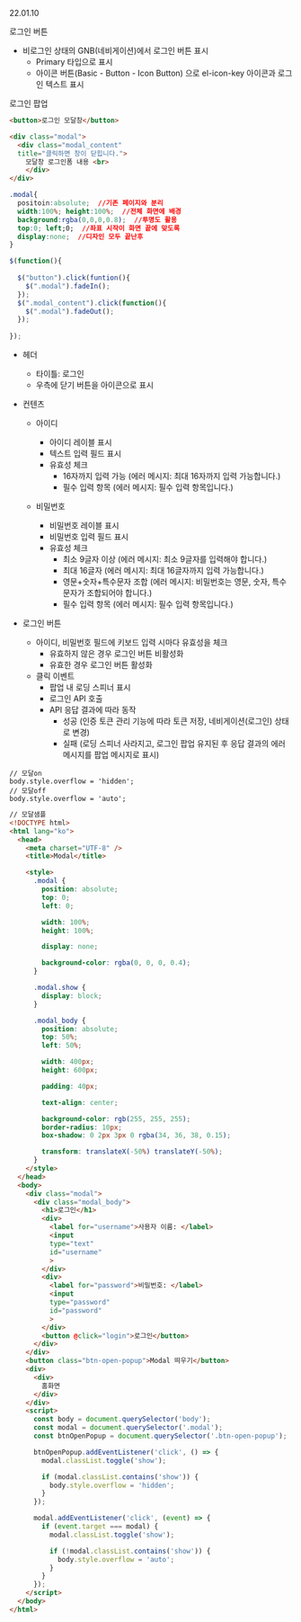 22.01.10

로그인 버튼

- 비로그인 상태의 GNB(네비게이션)에서 로그인 버튼 표시
  - Primary 타입으로 표시
  - 아이콘 버튼(Basic - Button - Icon Button) 으로 el-icon-key 아이콘과 로그인 텍스트 표시

로그인 팝업

```html
<button>로그인 모달창</button>

<div class="modal">
  <div class="modal_content"
  title="클릭하면 창이 닫힙니다.">
	모달창 로그인폼 내용 <br>
	</div>
</div>
```

```css
.modal{
  positoin:absolute;  //기존 페이지와 분리
  width:100%; height:100%;  //전체 화면에 배경
  background:rgba(0,0,0,0.8);  //투명도 활용
  top:0; left;0;  //좌표 시작이 화면 끝에 맞도록
  display:none;  //디자인 모두 끝난후
}
```

```js
$(function(){
    
  $("button").click(funtion(){
    $(".modal").fadeIn();
  });
  $(".modal_content").click(function(){
    $(".modal").fadeOut();
  });
  
});
```

- 헤더
  - 타이틀: 로그인
  - 우측에 닫기 버튼을 아이콘으로 표시
- 컨텐츠

  - 아이디
    - 아이디 레이블 표시
    - 텍스트 입력 필드 표시
    - 유효성 체크
      - 16자까지 입력 가능 (에러 메시지: 최대 16자까지 입력 가능합니다.)
      - 필수 입력 항목 (에러 메시지: 필수 입력 항목입니다.)

  - 비밀번호
    - 비밀번호 레이블 표시
    - 비밀번호 입력 필드 표시
    - 유효성 체크
      - 최소 9글자 이상 (에러 메시지: 최소 9글자를 입력해야 합니다.)
      - 최대 16글자 (에러 메시지: 최대 16글자까지 입력 가능합니다.)
      - 영문+숫자+특수문자 조합 (에러 메시지: 비밀번호는 영문, 숫자, 특수문자가 조합되어야 합니다.)
      - 필수 입력 항목 (에러 메시지: 필수 입력 항목입니다.)
- 로그인 버튼
  - 아이디, 비밀번호 필드에 키보드 입력 시마다 유효성을 체크
    - 유효하지 않은 경우 로그인 버튼 비활성화
    - 유효한 경우 로그인 버튼 활성화
  - 클릭 이벤트
    - 팝업 내 로딩 스피너 표시
    - 로그인 API 호출
    - API 응답 결과에 따라 동작
      - 성공 (인증 토큰 관리 기능에 따라 토큰 저장, 네비게이션(로그인) 상태로 변경)
      - 실패 (로딩 스피너 사라지고, 로그인 팝업 유지된 후 응답 결과의 에러메시지를 팝업 메시지로 표시)

```본문스크롤동작방지
// 모달on
body.style.overflow = 'hidden';
// 모달off
body.style.overflow = 'auto';
```

```html
// 모달샘플
<!DOCTYPE html>
<html lang="ko">
  <head>
    <meta charset="UTF-8" />
    <title>Modal</title>

    <style>
      .modal {
        position: absolute;
        top: 0;
        left: 0;

        width: 100%;
        height: 100%;

        display: none;

        background-color: rgba(0, 0, 0, 0.4);
      }

      .modal.show {
        display: block;
      }

      .modal_body {
        position: absolute;
        top: 50%;
        left: 50%;

        width: 400px;
        height: 600px;

        padding: 40px;

        text-align: center;

        background-color: rgb(255, 255, 255);
        border-radius: 10px;
        box-shadow: 0 2px 3px 0 rgba(34, 36, 38, 0.15);

        transform: translateX(-50%) translateY(-50%);
      }
    </style>
  </head>
  <body>
    <div class="modal">
      <div class="modal_body">
      	<h1>로그인</h1>
        <div>
          <label for="username">사용자 이름: </label>
          <input
          type="text"
          id="username"
          >
        </div>
        <div>  
          <label for="password">비밀번호: </label>
          <input
          type="password"
          id="password"
          >
        </div>
        <button @click="login">로그인</button>
      </div>
    </div>
    <button class="btn-open-popup">Modal 띄우기</button>
    <div>
      <div>
        홈화면
      </div>
    </div>
    <script>
      const body = document.querySelector('body');
      const modal = document.querySelector('.modal');
      const btnOpenPopup = document.querySelector('.btn-open-popup');

      btnOpenPopup.addEventListener('click', () => {
        modal.classList.toggle('show');

        if (modal.classList.contains('show')) {
          body.style.overflow = 'hidden';
        }
      });

      modal.addEventListener('click', (event) => {
        if (event.target === modal) {
          modal.classList.toggle('show');

          if (!modal.classList.contains('show')) {
            body.style.overflow = 'auto';
          }
        }
      });
    </script>
  </body>
</html>
```


